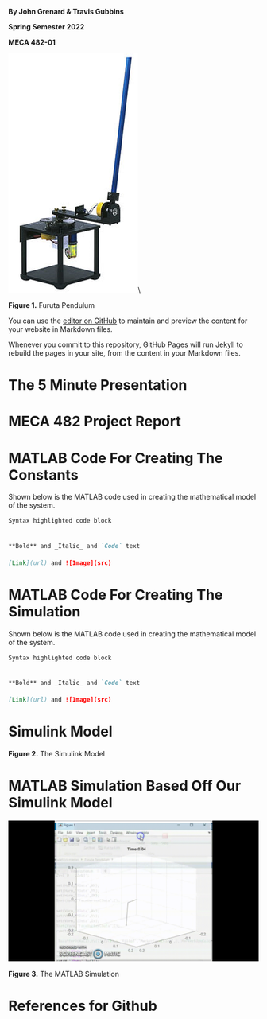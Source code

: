**By John Grenard & Travis Gubbins**

**Spring Semester 2022**

**MECA 482-01** 

![Furuta Pendulum Picture](https://github.com/MECA482Project/MECA482Project.github.io/blob/main/Picture%20of%20Furuta%20Pendulum.PNG)\

**Figure 1.** Furuta Pendulum

You can use the [editor on GitHub](https://github.com/MECA482Project/MECA482Project.github.io/edit/main/README.md) to maintain and preview the content for your website in Markdown files.

Whenever you commit to this repository, GitHub Pages will run [Jekyll](https://jekyllrb.com/) to rebuild the pages in your site, from the content in your Markdown files.

# The 5 Minute Presentation 

# MECA 482 Project Report 

# MATLAB Code For Creating The Constants

Shown below is the MATLAB code used in creating the mathematical model of the system.

```markdown
Syntax highlighted code block


**Bold** and _Italic_ and `Code` text

[Link](url) and ![Image](src)
```

# MATLAB Code For Creating The Simulation

Shown below is the MATLAB code used in creating the mathematical model of the system.

```markdown
Syntax highlighted code block


**Bold** and _Italic_ and `Code` text

[Link](url) and ![Image](src)
```

# Simulink Model

**Figure 2.** The Simulink Model

# MATLAB Simulation Based Off Our Simulink Model

![MATLAB Simulation Based Off Our Simulink Model](https://github.com/MECA482Project/MECA482Project.github.io/blob/main/482%20Project%20Pendulum%20GIF.gif)

**Figure 3.** The MATLAB Simulation


# References for Github

